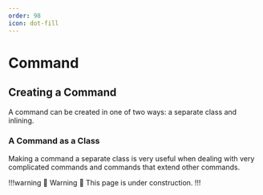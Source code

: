 ```yaml
---
order: 98
icon: dot-fill
---
```


# Command

## Creating a Command

A command can be created in one of two ways: a separate class and inlining.

### A Command as a Class

Making a command a separate class is very useful when dealing with very complicated commands and commands that extend other commands.

!!!warning :construction: Warning :construction:
This page is under construction.
!!!
